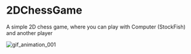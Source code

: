 # 2DChessGame
A simple 2D chess game, where you can play with Computer (StockFish) and another player

![gif_animation_001](https://user-images.githubusercontent.com/55102646/145897848-9c7634a0-5a99-437c-8556-68b9db606357.gif)
